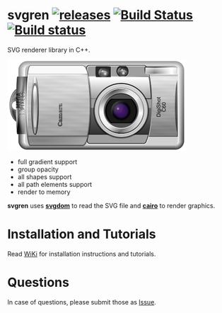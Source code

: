 # svgren [![releases](https://img.shields.io/github/tag/igagis/svgren.svg)](https://github.com/igagis/svgren/releases) [![Build Status](https://travis-ci.org/igagis/svgren.svg?branch=master)](https://travis-ci.org/igagis/svgren) [![Build status](https://ci.appveyor.com/api/projects/status/6ilonof8aqcjryoi/branch/master?svg=true)](https://ci.appveyor.com/project/igagis/svgren/branch/master)



SVG renderer library in C++.

![image sample](wiki/camera.png)

- full gradient support
- group opacity
- all shapes support
- all path elements support
- render to memory

**svgren** uses **[svgdom](https://github.com/igagis/svgdom)** to read the SVG file and **[cairo](http://cairographics.org)** to render graphics.

# Installation and Tutorials
Read [WiKi](wiki/MainPage.md) for installation instructions and tutorials.

# Questions
In case of questions, please submit those as [Issue](https://github.com/igagis/svgren/issues).
